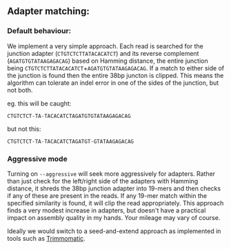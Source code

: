 ## Adapter matching:

### Default behaviour:

We implement a very simple approach. Each read is searched for the junction adapter (`CTGTCTCTTATACACATCT`) and its reverse complement (`AGATGTGTATAAGAGACAG`) based on Hamming distance, the entire junction being `CTGTCTCTTATACACATCT`+`AGATGTGTATAAGAGACAG`. If a match to either side of the junction is found then the entire 38bp juncton is clipped. This means the algorithm can tolerate an indel error in one of the sides of the junction, but not both. 

eg. this will be caught:

```
CTGTCTCT-TA-TACACATCTAGATGTGTATAAGAGACAG
```

but not this:

```
CTGTCTCT-TA-TACACATCTAGATGT-GTATAAGAGACAG
```

### Aggressive mode

Turning on `--aggressive` will seek more aggressively for adapters. Rather than just check for the left/right side of the adapters with Hamming distance, it shreds the 38bp junction adapter into 19-mers and then checks if any of these are present in the reads. If any 19-mer match within the specified similarity is found, it will clip the read appropriately. This approach finds a very modest increase in adapters, but doesn't have a practical impact on assembly quality in my hands. Your mileage may vary of course.

Ideally we would switch to a seed-and-extend approach as implemented in tools such as [Trimmomatic](http://www.usadellab.org/cms/?page=trimmomatic). 
